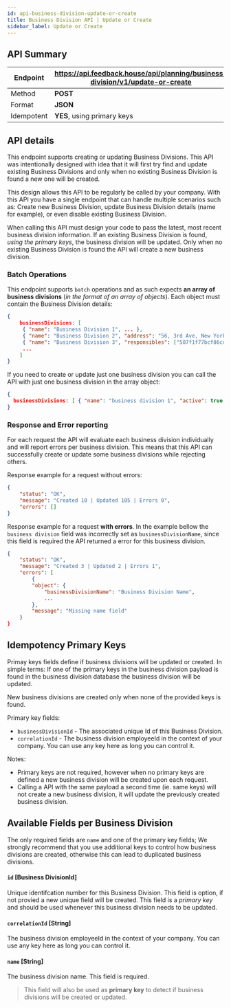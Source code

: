 ```yaml
---
id: api-business-division-update-or-create
title: Business Division API | Update or Create
sidebar_label: Update or Create
---
```


## API Summary

| Endpoint | **https://api.feedback.house/api/planning/business-division/v1/update-or-create** |
|----------|-------------------------------------------------------------|
| Method   | **POST** |
| Format   | **JSON** |
| Idempotent | **YES**, using primary keys |

## API details

This endpoint supports creating or updating Business Divisions. This API was intentionally designed with idea that it will first try find and update existing Business Divisions and only when no existing Business Division is found a new one will be created. 

This design allows this API to be regularly be called by your company. With this API you have a single endpoint that can handle multiple scenarios such as: Create new Business Division, update Business Division details (name for example), or even disable existing Business Division.

When calling this API must design your code to pass the latest, most recent business division information. If an existing Business Division is found, *using the primary keys*, the business division will be updated. Only when no existing Business Division is found the API will create a new business division.

### Batch Operations

This endpoint supports `batch` operations and as such expects **an array of business divisions** (*in the format of an array of objects*). Each object must contain the Business Division details:

```json
{
    businessDivisions: [
     { "name": "Business Division 1", ... },
     { "name": "Business Division 2", "address": "56, 3rd Ave, New York, NY 10003", ... },
     { "name": "Business Division 3", "responsibles": ["507f1f77bcf86cd799439011"], "allowCandidatesApply": true, ... },
     ...
    ]
}
```

If you need to create or update just one business division you can call the API with just one business division in the array object:

```json
{
  businessDivisions: [ { "name": "business division 1", "active": true, ... },]
}
```


### Response and Error reporting

For each request the API will evaluate each business division individually and will report errors per business division. This means that this API can successfully create or update some business divisions while rejecting others.

Response example for a request without errors:
```json
{
    "status": "OK",
    "message": "Created 10 | Updated 105 | Errors 0",
    "errors": []
}
```

Response example for a request **with errors**. In the example bellow the `business division` field was incorrectly set as `businessDivisionName`, since this field is required the API returned a error for this business division.
```json
{
    "status": "OK",
    "message": "Created 3 | Updated 2 | Errors 1",
    "errors": [
        {
        "object": {
            "businessDivisionName": "Business Division Name",
            ...
        },
        "message": "Missing name field"
    }
}
```

## Idempotency Primary Keys

Primay keys fields define if business divisions will be updated or created. In simple terms: If one of the primary keys in the business division payload is found in the business division database the business division will be updated. 

New business divisions are created only when none of the provided keys is found.

Primary key fields:
- `businessDivisionId` - The associated unique Id of this Business Division.
- `correlationId` - The business division employeeId in the context of your company. You can use any key here as long you can control it.

Notes:
- Primary keys are not required, however when no primary keys are defined a new business division will be created upon each request.
- Calling a API with the same payload a second time (ie. same keys) will not create a new business division, it will update the previously created business division.

## Available Fields per Business Division

The only required fields are `name` and one of the primary key fields; We strongly recommend that you use additional keys to control how business divisions are created, otherwise this can lead to duplicated business divisions.


#### `id` [Business DivisionId] 
Unique identifcation number for this Business Division. This field is option, if not provied a new unique field will be created.
This field is a *primary key* and should be used whenever this business division needs to be updated.

#### `correlationId` [String]
The business division employeeId in the context of your company. You can use any key here as long you can control it.

#### `name` [String] 
The business division name. This field is required.  

> This field will also be used as **primary key** to detect if business divisions will be created or updated.
